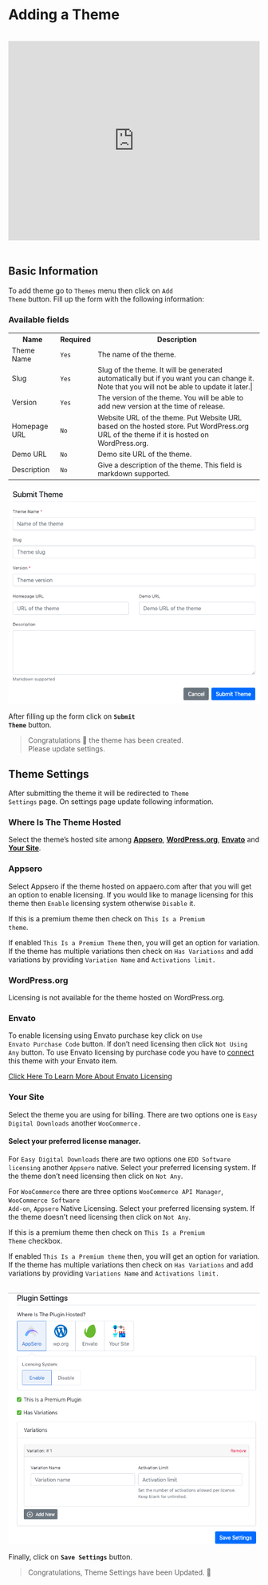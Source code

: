 # Adding a Theme

<br/>

<iframe width="100%" height="400" src="https://www.youtube.com/embed/0kF9ZUmzBmA" frameborder="0" allow="accelerometer; autoplay; encrypted-media; gyroscope; picture-in-picture" allowfullscreen></iframe>

<br/>
<br/>

## Basic Information

To add theme go to <code>Themes</code> menu then click on <code>Add Theme</code> button. Fill up the form with the following information:

### Available fields
<table>
    <tr>
        <th>Name</th>
        <th>Required</th>
        <th>Description</th>
    </tr>
    <tr>
        <td> Theme Name </td>
        <td> <code>Yes</code></td>
        <td> The name of the theme. </td>
    </tr>
    <tr>
        <td> Slug </td>
        <td> <code>Yes</code> </td>
        <td> Slug of the theme. It will be generated automatically but if you want you can change it. Note that you will not be able to update it later.| </td>
    </tr>
    <tr>
        <td>Version</td>
        <td><code>Yes</code></td>
        <td>The version of the theme. You will be able to add new version at the time of release.</td>
    </tr>
    <tr>
        <td>Homepage URL</td>
        <td><code>No</code></td>
        <td>Website URL of the theme. Put Website URL based on the hosted store. Put WordPress.org URL of the theme if it is hosted on WordPress.org.</td>
    </tr>
    <tr>
        <td>Demo URL</td>
        <td><code>No</code></td>
        <td>Demo site URL of the theme.</td>
    </tr>
    <tr>
        <td>Description</td>
        <td><code>No</code></td>
        <td> Give a description of the theme. This field is markdown supported. </td>
    </tr>
</table>


![An image](../images/project/theme.png)

After filling up the form click on <code>**Submit Theme**</code> button. 


> Congratulations :tada: the theme has been created. 
<br> Please update settings.


## Theme Settings
After submitting the theme it will be redirected to <code>Theme Settings</code> page. On settings page update following information. 

### Where Is The Theme Hosted
Select the theme’s hosted site among **[Appsero](#appsero)**, **[WordPress.org](#wordpress-org)**, **[Envato](#envato)** and **[Your Site](#your-site)**. 

### Appsero
Select Appsero if the theme hosted on appaero.com after that you will get an option to enable licensing. If you would like to manage licensing for this theme then <code>Enable</code> licensing system otherwise <code>Disable</code> it. 

If this is a premium theme then check on <code>This Is a Premium theme</code>. 

If enabled <code>This Is a Premium Theme</code> then, you will get an option  for variation. If the theme has multiple variations then check on <code>Has Variations</code> and add variations by providing <code>Variation Name</code> and <code>Activations limit.</code> 

### WordPress.org
Licensing is not available for the theme hosted on WordPress.org.

### Envato
To enable licensing using Envato purchase key click on <code>Use Envato Purchase Code</code> button. If don’t need licensing then click <code>Not Using Any</code> button.  To use Envato licensing by purchase code you have to [connect](envato-licensing.md) this theme with your Envato item. 

[Click Here To Learn More About Envato Licensing](envato-licensing.md) 


### Your Site
Select the theme you are using for billing. There are two options one is <code>Easy Digital Downloads</code> another <code>WooCommerce.</code> 

#### Select your preferred license manager. 
For <code>Easy Digital Downloads</code> there are two options one <code>EDD Software licensing</code> another <code>Appsero</code> native. Select your preferred licensing system. If the theme don’t need licensing then click on <code>Not Any</code>. 

For <code>WooCommerce</code> there are three options <code>WooCommerce API Manager</code>, <code>WooCommerce Software Add-on</code>, <code>Appsero</code> Native Licensing. Select your preferred licensing system.  If the theme doesn’t need licensing then click on <code>Not Any</code>. 

If this is a premium theme then check on <code>This Is a Premium Theme</code> checkbox. 

If enabled <code>This Is a Premium theme</code> then, you will get an option  for variation. If the theme has multiple variations then check on <code>Has Variations</code> and add variations by providing <code>Variations Name</code> and <code>Activations limit.</code> 
<br><br>

![Theme Settings](../images/project/settings.png)

Finally, click on <code>**Save Settings**</code> button. 

> Congratulations, Theme Settings have been Updated. :slightly_smiling_face:

